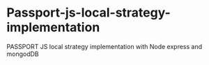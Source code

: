 # Passport-js-local-strategy-implementation
PASSPORT JS local strategy implementation with Node express and mongodDB
